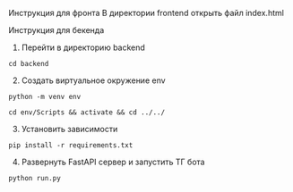 Инструкция для фронта
В директории frontend открыть файл index.html

Инструкция для бекенда
1. Перейти в директорию backend

```
cd backend
```

2. Создать виртуальное окружение env

```
python -m venv env
```

```
cd env/Scripts && activate && cd ../../
```

3. Установить зависимости

```
pip install -r requirements.txt
```

4. Развернуть FastAPI сервер и запустить ТГ бота

```
python run.py
```
